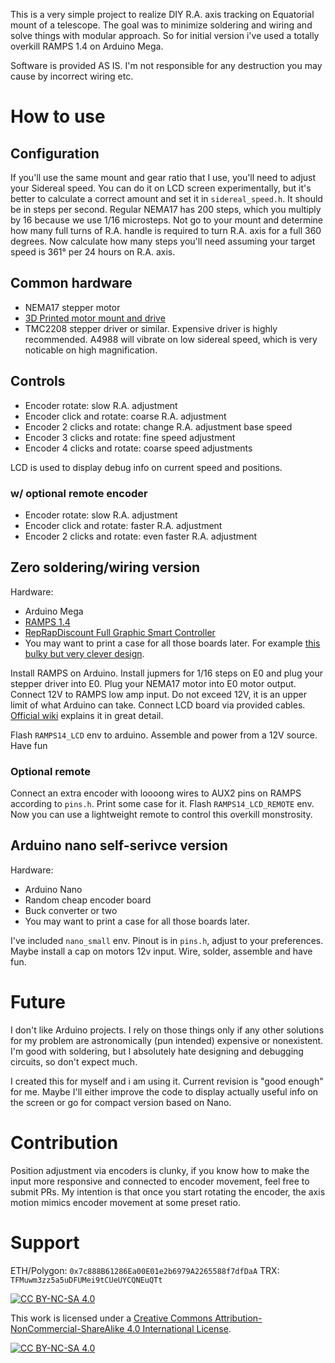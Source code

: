 This is a very simple project to realize DIY R.A. axis tracking on Equatorial mount of a telescope. 
The goal was to minimize soldering and wiring and solve things with modular approach. So for initial version i've used a totally overkill RAMPS 1.4 on Arduino Mega.  

Software is provided AS IS. I'm not responsible for any destruction you may cause by incorrect wiring etc.

# How to use
## Configuration
If you'll use the same mount and gear ratio that I use, you'll need to adjust your Sidereal speed. You can do it on LCD screen experimentally, but it's better to calculate a correct amount and set it in `sidereal_speed.h`. It should be in steps per second. Regular NEMA17 has 200 steps, which you multiply by 16 because we use 1/16 microsteps. Not go to your mount and determine how many full turns of R.A. handle is required to turn R.A. axis for a full 360 degrees. Now calculate how many steps you'll need assuming your target speed is 361° per 24 hours on R.A. axis.

## Common hardware
* NEMA17 stepper motor
* [3D Printed motor mount and drive](https://www.thingiverse.com/thing:6508420)
* TMC2208 stepper driver or similar. Expensive driver is highly recommended. A4988 will vibrate on low sidereal speed, which is very noticable on high magnification.

## Controls
* Encoder rotate: slow R.A. adjustment
* Encoder click and rotate: coarse R.A. adjustment
* Encoder 2 clicks and rotate: change R.A. adjustment base speed
* Encoder 3 clicks and rotate: fine speed adjustment
* Encoder 4 clicks and rotate: coarse speed adjustments

LCD is used to display debug info on current speed and positions.

### w/ optional remote encoder
* Encoder rotate: slow R.A. adjustment
* Encoder click and rotate: faster R.A. adjustment
* Encoder 2 clicks and rotate: even faster R.A. adjustment


## Zero soldering/wiring version
Hardware:
* Arduino Mega
* [RAMPS 1.4](https://reprap.org/wiki/RAMPS_1.4)
* [RepRapDiscount Full Graphic Smart Controller](https://reprap.org/wiki/RepRapDiscount_Full_Graphic_Smart_Controller)
* You may want to print a case for all those boards later. For example [this bulky but very clever design](https://www.thingiverse.com/thing:3383359).

Install RAMPS on Arduino.
Install jupmers for 1/16 steps on E0 and plug your stepper driver into E0. Plug your NEMA17 motor into E0 motor output. Connect 12V to RAMPS low amp input. Do not exceed 12V, it is an upper limit of what Arduino can take.
Connect LCD board via provided cables. 
[Official wiki](https://reprap.org/wiki/RAMPS_1.4) explains it in great detail.

Flash `RAMPS14_LCD` env to arduino. Assemble and power from a 12V source. Have fun

### Optional remote
Connect an extra encoder with loooong wires to AUX2 pins on RAMPS according to `pins.h`. Print some case for it. Flash `RAMPS14_LCD_REMOTE` env. Now you can use a lightweight remote to control this overkill monstrosity.

## Arduino nano self-serivce version
Hardware:
* Arduino Nano
* Random cheap encoder board
* Buck converter or two
* You may want to print a case for all those boards later.

I've included `nano_small` env. Pinout is in `pins.h`, adjust to your preferences. Maybe install a cap on motors 12v input. Wire, solder, assemble and have fun.

# Future
I don't like Arduino projects. I rely on those things only if any other solutions for my problem are astronomically (pun intended) expensive or nonexistent. I'm good with soldering, but I absolutely hate designing and debugging circuits, so don't expect much.

I created this for myself and i am using it. Current revision is "good enough" for me. Maybe I'll either improve the code to display actually useful info on the screen or go for compact version based on Nano.

# Contribution
Position adjustment via encoders is clunky, if you know how to make the input more responsive and connected to encoder movement, feel free to submit PRs. My intention is that once you start rotating the encoder, the axis motion mimics encoder movement at some preset ratio.


# Support
ETH/Polygon: `0x7c888B61286Ea00E01e2b6979A2265588f7dfDaA`
TRX: `TFMuwm3zz5a5uDFUMei9tCUeUYCQNEuQTt`


[![CC BY-NC-SA 4.0][cc-by-nc-sa-shield]][cc-by-nc-sa]

This work is licensed under a
[Creative Commons Attribution-NonCommercial-ShareAlike 4.0 International License][cc-by-nc-sa].

[![CC BY-NC-SA 4.0][cc-by-nc-sa-image]][cc-by-nc-sa]

[cc-by-nc-sa]: http://creativecommons.org/licenses/by-nc-sa/4.0/
[cc-by-nc-sa-image]: https://licensebuttons.net/l/by-nc-sa/4.0/88x31.png
[cc-by-nc-sa-shield]: https://img.shields.io/badge/License-CC%20BY--NC--SA%204.0-lightgrey.svg